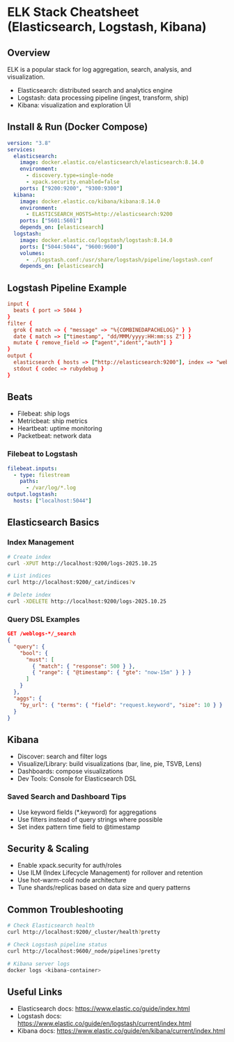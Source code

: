 # ELK Stack Cheatsheet (Elasticsearch, Logstash, Kibana)

## Overview
ELK is a popular stack for log aggregation, search, analysis, and visualization.

- Elasticsearch: distributed search and analytics engine
- Logstash: data processing pipeline (ingest, transform, ship)
- Kibana: visualization and exploration UI

## Install & Run (Docker Compose)
```yaml
version: "3.8"
services:
  elasticsearch:
    image: docker.elastic.co/elasticsearch/elasticsearch:8.14.0
    environment:
      - discovery.type=single-node
      - xpack.security.enabled=false
    ports: ["9200:9200", "9300:9300"]
  kibana:
    image: docker.elastic.co/kibana/kibana:8.14.0
    environment:
      - ELASTICSEARCH_HOSTS=http://elasticsearch:9200
    ports: ["5601:5601"]
    depends_on: [elasticsearch]
  logstash:
    image: docker.elastic.co/logstash/logstash:8.14.0
    ports: ["5044:5044", "9600:9600"]
    volumes:
      - ./logstash.conf:/usr/share/logstash/pipeline/logstash.conf
    depends_on: [elasticsearch]
```

## Logstash Pipeline Example
```conf
input {
  beats { port => 5044 }
}
filter {
  grok { match => { "message" => "%{COMBINEDAPACHELOG}" } }
  date { match => ["timestamp", "dd/MMM/yyyy:HH:mm:ss Z"] }
  mutate { remove_field => ["agent","ident","auth"] }
}
output {
  elasticsearch { hosts => ["http://elasticsearch:9200"], index => "weblogs-%{+YYYY.MM.dd}" }
  stdout { codec => rubydebug }
}
```

## Beats
- Filebeat: ship logs
- Metricbeat: ship metrics
- Heartbeat: uptime monitoring
- Packetbeat: network data

### Filebeat to Logstash
```yaml
filebeat.inputs:
  - type: filestream
    paths:
      - /var/log/*.log
output.logstash:
  hosts: ["localhost:5044"]
```

## Elasticsearch Basics

### Index Management
```bash
# Create index
curl -XPUT http://localhost:9200/logs-2025.10.25

# List indices
curl http://localhost:9200/_cat/indices?v

# Delete index
curl -XDELETE http://localhost:9200/logs-2025.10.25
```

### Query DSL Examples
```json
GET /weblogs-*/_search
{
  "query": {
    "bool": {
      "must": [
        { "match": { "response": 500 } },
        { "range": { "@timestamp": { "gte": "now-15m" } } }
      ]
    }
  },
  "aggs": {
    "by_url": { "terms": { "field": "request.keyword", "size": 10 } }
  }
}
```

## Kibana
- Discover: search and filter logs
- Visualize/Library: build visualizations (bar, line, pie, TSVB, Lens)
- Dashboards: compose visualizations
- Dev Tools: Console for Elasticsearch DSL

### Saved Search and Dashboard Tips
- Use keyword fields (*.keyword) for aggregations
- Use filters instead of query strings where possible
- Set index pattern time field to @timestamp

## Security & Scaling
- Enable xpack.security for auth/roles
- Use ILM (Index Lifecycle Management) for rollover and retention
- Use hot-warm-cold node architecture
- Tune shards/replicas based on data size and query patterns

## Common Troubleshooting
```bash
# Check Elasticsearch health
curl http://localhost:9200/_cluster/health?pretty

# Check Logstash pipeline status
curl http://localhost:9600/_node/pipelines?pretty

# Kibana server logs
docker logs <kibana-container>
```

## Useful Links
- Elasticsearch docs: https://www.elastic.co/guide/index.html
- Logstash docs: https://www.elastic.co/guide/en/logstash/current/index.html
- Kibana docs: https://www.elastic.co/guide/en/kibana/current/index.html
